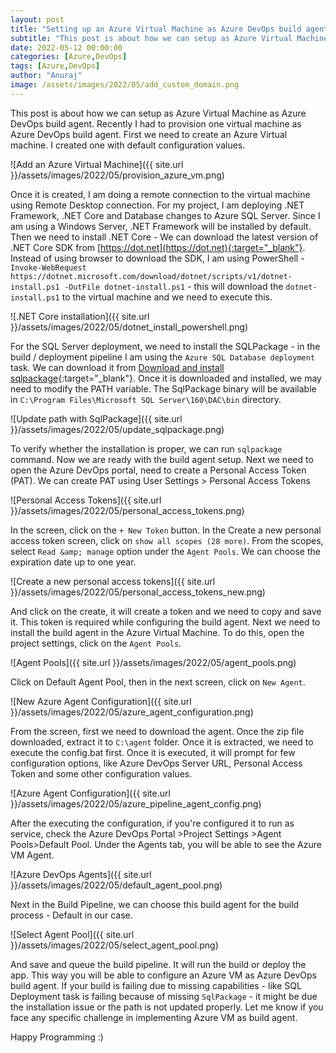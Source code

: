 ```yaml
---
layout: post
title: "Setting up an Azure Virtual Machine as Azure DevOps build agent"
subtitle: "This post is about how we can setup as Azure Virtual Machine as Azure DevOps build agent."
date: 2022-05-12 00:00:00
categories: [Azure,DevOps]
tags: [Azure,DevOps]
author: "Anuraj"
image: /assets/images/2022/05/add_custom_domain.png
---
```

This post is about how we can setup as Azure Virtual Machine as Azure DevOps build agent. Recently I had to provision one virtual machine as Azure DevOps build agent. First we need to create an Azure Virtual machine. I created one with default configuration values.

![Add an Azure Virtual Machine]({{ site.url }}/assets/images/2022/05/provision_azure_vm.png)

Once it is created, I am doing a remote connection to the virtual machine using Remote Desktop connection. For my project, I am deploying .NET Framework, .NET Core and Database changes to Azure SQL Server. Since I am using a Windows Server, .NET Framework will be installed by default. Then we need to install .NET Core - We can download the latest version of .NET Core SDK from [https://dot.net](https://dot.net){:target="_blank"}. Instead of using browser to download the SDK, I am using PowerShell - `Invoke-WebRequest https://dotnet.microsoft.com/download/dotnet/scripts/v1/dotnet-install.ps1 -OutFile dotnet-install.ps1` - this will download the `dotnet-install.ps1` to the virtual machine and we need to execute this.

![.NET Core installation]({{ site.url }}/assets/images/2022/05/dotnet_install_powershell.png)

For the SQL Server deployment, we need to install the SQLPackage - in the build / deployment pipeline I am using the `Azure SQL Database deployment` task. We can download it from [Download and install sqlpackage](https://docs.microsoft.com/en-us/sql/tools/sqlpackage/sqlpackage-download?WT.mc_id=AZ-MVP-5002040){:target="_blank"}. Once it is downloaded and installed, we may need to modify the PATH variable. The SqlPackage binary will be available in `C:\Program Files\Microsoft SQL Server\160\DAC\bin` directory. 

![Update path with SqlPackage]({{ site.url }}/assets/images/2022/05/update_sqlpackage.png)

To verify whether the installation is proper, we can run `sqlpackage` command. Now we are ready with the build agent setup. Next we need to open the Azure DevOps portal, need to create a Personal Access Token (PAT). We can create PAT using User Settings &gt; Personal Access Tokens

![Personal Access Tokens]({{ site.url }}/assets/images/2022/05/personal_access_tokens.png)

In the screen, click on the `+ New Token` button. In the Create a new personal access token screen, click on `show all scopes (28 more)`. From the scopes, select `Read &amp; manage` option under the `Agent Pools`. We can choose the expiration date up to one year. 

![Create a new personal access tokens]({{ site.url }}/assets/images/2022/05/personal_access_tokens_new.png)

And click on the create, it will create a token and we need to copy and save it. This token is required while configuring the build agent. Next we need to install the build agent in the Azure Virtual Machine. To do this, open the project settings, click on the `Agent Pools`.

![Agent Pools]({{ site.url }}/assets/images/2022/05/agent_pools.png)

Click on Default Agent Pool, then in the next screen, click on `New Agent`.

![New Azure Agent Configuration]({{ site.url }}/assets/images/2022/05/azure_agent_configuration.png)

From the screen, first we need to download the agent. Once the zip file downloaded, extract it to `C:\agent` folder. Once it is extracted, we need to execute the config.bat first. Once it is executed, it will prompt for few configuration options, like Azure DevOps Server URL, Personal Access Token and some other configuration values.

![Azure Agent Configuration]({{ site.url }}/assets/images/2022/05/azure_pipeline_agent_config.png)

After the executing the configuration, if you're configured it to run as service, check the Azure DevOps Portal &gt;Project Settings &gt;Agent Pools&gt;Default Pool. Under the Agents tab, you will be able to see the Azure VM Agent.

![Azure DevOps Agents]({{ site.url }}/assets/images/2022/05/default_agent_pool.png)

Next in the Build Pipeline, we can choose this build agent for the build process - Default in our case.

![Select Agent Pool]({{ site.url }}/assets/images/2022/05/select_agent_pool.png)

And save and queue the build pipeline. It will run the build or deploy the app. This way you will be able to configure an Azure VM as Azure DevOps build agent. If your build is failing due to missing capabilities - like SQL Deployment task is failing because of missing `SqlPackage` - it might be due the installation issue or the path is not updated properly. Let me know if you face any specific challenge in implementing Azure VM as build agent.

Happy Programming :)